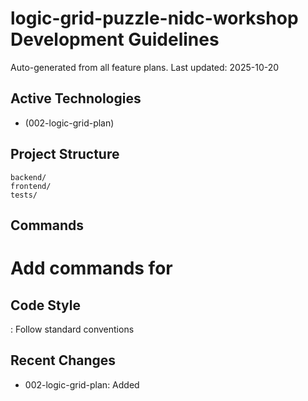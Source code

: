 # logic-grid-puzzle-nidc-workshop Development Guidelines

Auto-generated from all feature plans. Last updated: 2025-10-20

## Active Technologies
- (002-logic-grid-plan)

## Project Structure
```
backend/
frontend/
tests/
```

## Commands
# Add commands for 

## Code Style
: Follow standard conventions

## Recent Changes
- 002-logic-grid-plan: Added

<!-- MANUAL ADDITIONS START -->
<!-- MANUAL ADDITIONS END -->
